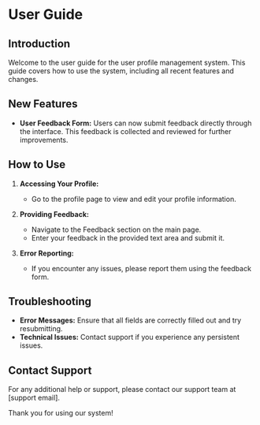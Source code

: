 # User Guide

## Introduction
Welcome to the user guide for the user profile management system. This guide covers how to use the system, including all recent features and changes.

## New Features
- **User Feedback Form:** Users can now submit feedback directly through the interface. This feedback is collected and reviewed for further improvements.

## How to Use
1. **Accessing Your Profile:**
   - Go to the profile page to view and edit your profile information.

2. **Providing Feedback:**
   - Navigate to the Feedback section on the main page.
   - Enter your feedback in the provided text area and submit it.

3. **Error Reporting:**
   - If you encounter any issues, please report them using the feedback form.

## Troubleshooting
- **Error Messages:** Ensure that all fields are correctly filled out and try resubmitting.
- **Technical Issues:** Contact support if you experience any persistent issues.

## Contact Support
For any additional help or support, please contact our support team at [support email].

Thank you for using our system!